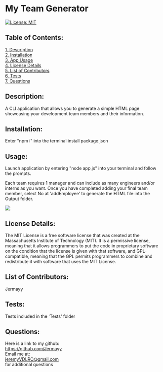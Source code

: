 # My Team Generator 
[![License: MIT](https://img.shields.io/badge/License-MIT-yellow.svg)](https://opensource.org/licenses/MIT)  
 ## Table of Contents:  
[1. Description](#Description)  
[2. Installation](#Installation)  
[3. App Usage](#Usage)  
[4. License Details](#License-Details)  
[5. List of Contributors](#List-of-Contributors)  
[6. Tests](#Tests)  
[7. Questions](#Questions)  
## Description:
A CLI application that allows you to generate a simple HTML page showcasing your development team members and their information.
## Installation:
Enter "npm i" into the terminal install package.json
## Usage:
Launch application by entering "node app.js" into your terminal and follow the prompts.

Each team requires 1 manager and can include as many engineers and/or interns as you want. Once you have completed adding your final team member, select No at 
'addEmployee' to generate the HTML file into the Output folder.

![](/Screenshots/1.png)

## License Details:  

 The MIT License is a free software license that was created at the Massachusetts Institute of Technology (MIT). It is a permissive license, meaning that it allows programmers to put the code in proprietary software on the condition that the license is given with that software, and GPL-compatible, meaning that the GPL permits programmers to combine and redistribute it with software that uses the MIT License.  
  
 
## List of Contributors: 
Jermayy
 
## Tests: 
Tests included in the 'Tests' folder
## Questions:
 Here is a link to my github:  
https://github.com/Jermayy  
 Email me at:  
jeremyVDLRC@gmail.com  
for additional questions
